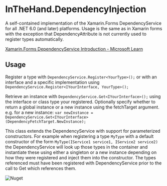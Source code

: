 # InTheHand.DependencyInjection

A self-contained implementation of the Xamarin.Forms DependencyService for all .NET 6.0 (and later) platforms. 
Usage is the same as in Xamarin forms with the exception that DependencyAttribute is not currently used to register types automatically.

[Xamarin.Forms DependencyService Introduction - Microsoft Learn](https://learn.microsoft.com/en-us/xamarin/xamarin-forms/app-fundamentals/dependency-service/introduction)

## Usage

Register a type with `DependencyService.Register<YourType>();` or with an interface and a specific implementation using `DependencyService.Register<IYourInterface, YourType>();`

Retrieve an instance with `DependencyService.Get<IYourInterface>();` using the interface or class type your registered.
Optionally specify whether to return a global instance or a new instance using the fetchTarget argument. e.g. for a new instance:
`var newInstance = DependencyService.Get<IYourInterface>(DependencyFetchTarget.NewInstance);`

This class extends the DependencyService with support for parameterized constructors. 
For example when registering a type `MyType` with a default constructor of the form `MyType(IService1 service1, IService2 service2)` 
the DependencyService will look up those types in the container 
and instantiate these using either a singleton or a new instance depending on how they were registered and inject them into the constructor.
The types referenced must have been registered with DependencyService prior to the call to Get which references them.

![Nuget](https://img.shields.io/nuget/dt/InTheHand.DependencyInjection)
